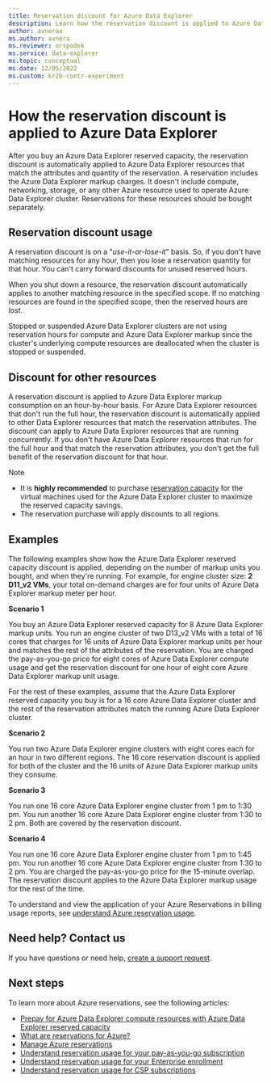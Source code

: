 ```yaml
---
title: Reservation discount for Azure Data Explorer
description: Learn how the reservation discount is applied to Azure Data Explorer markup meter.
author: avneraa
ms.author: avnera
ms.reviewer: orspodek
ms.service: data-explorer
ms.topic: conceptual
ms.date: 12/05/2022
ms.custom: kr2b-contr-experiment
---
```


# How the reservation discount is applied to Azure Data Explorer

After you buy an Azure Data Explorer reserved capacity, the reservation discount is automatically applied to Azure Data Explorer resources that match the attributes and quantity of the reservation. A reservation includes the Azure Data Explorer markup charges. It doesn't include compute, networking, storage, or any other Azure resource used to operate Azure Data Explorer cluster. Reservations for these resources should be bought separately.

## Reservation discount usage

A reservation discount is on a "*use-it-or-lose-it*" basis. So, if you don't have matching resources for any hour, then you lose a reservation quantity for that hour. You can't carry forward discounts for unused reserved hours.

When you shut down a resource, the reservation discount automatically applies to another matching resource in the specified scope. If no matching resources are found in the specified scope, then the reserved hours are *lost*.

Stopped or suspended Azure Data Explorer clusters are not using reservation hours for compute and Azure Data Explorer markup since the cluster's underlying compute resources are deallocated when the cluster is stopped or suspended.

## Discount for other resources

A reservation discount is applied to Azure Data Explorer markup consumption on an hour-by-hour basis. For Azure Data Explorer resources that don't run the full hour, the reservation discount is automatically applied to other Data Explorer resources that match the reservation attributes. The discount can apply to Azure Data Explorer resources that are running concurrently. If you don't have Azure Data Explorer resources that run for the full hour and that match the reservation attributes, you don't get the full benefit of the reservation discount for that hour.

> [!NOTE]
> * It is **highly recommended** to purchase [reservation capacity](../../virtual-machines/prepay-reserved-vm-instances.md) for the virtual machines used for the Azure Data Explorer cluster to maximize the reserved capacity savings.
> * The reservation purchase will apply discounts to all regions.

## Examples

The following examples show how the Azure Data Explorer reserved capacity discount is applied, depending on the number of markup units you bought, and when they're running.
For example, for engine cluster size: **2 D11_v2 VMs**, your total on-demand charges are for four units of Azure Data Explorer markup meter per hour.

**Scenario 1**

You buy an Azure Data Explorer reserved capacity for 8 Azure Data Explorer markup units. You run an engine cluster of two D13_v2 VMs with a total of 16 cores that charges for 16 units of Azure Data Explorer markup units per hour and matches the rest of the attributes of the reservation. You are charged the pay-as-you-go price for eight cores of Azure Data Explorer compute usage and get the reservation discount for one hour of eight core Azure Data Explorer markup unit usage.

For the rest of these examples, assume that the Azure Data Explorer reserved capacity you buy is for a 16 core Azure Data Explorer cluster and the rest of the reservation attributes match the running Azure Data Explorer cluster.

**Scenario 2**

You run two Azure Data Explorer engine clusters with eight cores each for an hour in two different regions. The 16 core reservation discount is applied for both of the cluster and the 16 units of Azure Data Explorer markup units they consume.

**Scenario 3**

You run one 16 core Azure Data Explorer engine cluster from 1 pm to 1:30 pm. You run another 16 core Azure Data Explorer engine cluster from 1:30 to 2 pm. Both are covered by the reservation discount.

**Scenario 4**

You run one 16 core Azure Data Explorer engine cluster from 1 pm to 1:45 pm. You run another 16 core Azure Data Explorer engine cluster from 1:30 to 2 pm. You are charged the pay-as-you-go price for the 15-minute overlap. The reservation discount applies to the Azure Data Explorer markup usage for the rest of the time.

To understand and view the application of your Azure Reservations in billing usage reports, see [understand Azure reservation usage](understand-reserved-instance-usage-ea.md).

## Need help? Contact us

If you have questions or need help, [create a support request](https://go.microsoft.com/fwlink/?linkid=2083458).

## Next steps

To learn more about Azure reservations, see the following articles:

* [Prepay for Azure Data Explorer compute resources with Azure Data Explorer reserved capacity](/azure/data-explorer/pricing-reserved-capacity)  
* [What are reservations for Azure?](save-compute-costs-reservations.md)  
* [Manage Azure reservations](manage-reserved-vm-instance.md)  
* [Understand reservation usage for your pay-as-you-go subscription](understand-reserved-instance-usage.md)
* [Understand reservation usage for your Enterprise enrollment](understand-reserved-instance-usage-ea.md)
* [Understand reservation usage for CSP subscriptions](/partner-center/azure-reservations)
